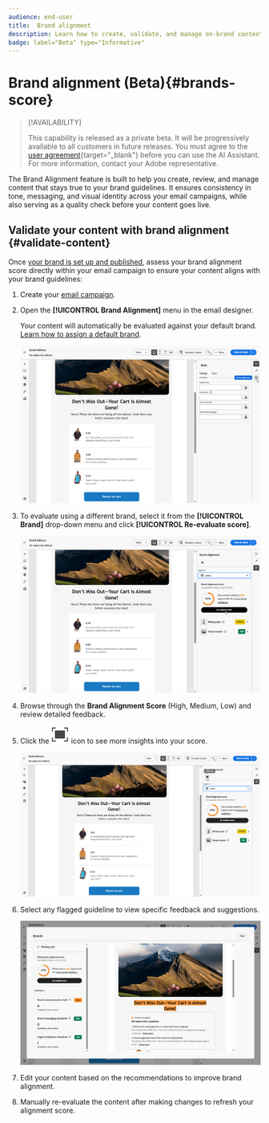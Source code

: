 ```yaml
---
audience: end-user
title:  Brand alignment
description: Learn how to create, validate, and manage on-brand content using brand score.
badge: label="Beta" type="Informative"
---
```

# Brand alignment (Beta){#brands-score}

>[!AVAILABILITY]
>
>This capability is released as a private beta. It will be progressively available to all customers in future releases.
>You must agree to the [user agreement](https://www.adobe.com/legal/licenses-terms/adobe-dx-gen-ai-user-guidelines.html){target="_blank"} before you can use the AI Assistant. For more information, contact your Adobe representative.

The Brand Alignment feature is built to help you create, review, and manage content that stays true to your brand guidelines. It ensures consistency in tone, messaging, and visual identity across your email campaigns, while also serving as a quality check before your content goes live.

## Validate your content with brand alignment {#validate-content}

Once [your brand is set up and published](brands.md), assess your brand alignment score directly within your email campaign to ensure your content aligns with your brand guidelines:

1. Create your [email campaign](../email/create-email.md).

1. Open the **[!UICONTROL Brand Alignment]** menu in the email designer.
    
    Your content will automatically be evaluated against your default brand. [Learn how to assign a default brand](brands.md).

    ![](assets/brand-score-1.png)

1. To evaluate using a different brand, select it from the **[!UICONTROL Brand]** drop-down menu and click **[!UICONTROL Re-evaluate score]**.

    ![](assets/brand-score-2.png)

1. Browse through the **Brand Alignment Score** (High, Medium, Low) and review detailed feedback.

1. Click the ![Dive image alt text](assets/do-not-localize/Smock_FullScreen_18_N.svg "Full screen") icon to see more insights into your score.

    ![](assets/brand-score-3.png)

1. Select any flagged guideline to view specific feedback and suggestions.

    ![](assets/brand-score-4.png)

1. Edit your content based on the recommendations to improve brand alignment.

1. Manually re-evaluate the content after making changes to refresh your alignment score.
